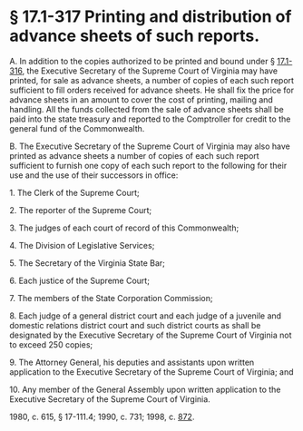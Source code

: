 # § 17.1-317 Printing and distribution of advance sheets of such reports.

<p>A. In addition to the copies authorized to be printed and bound under § <a href='http://law.lis.virginia.gov/vacode/17.1-316/'>17.1-316</a>, the Executive Secretary of the Supreme Court of Virginia may have printed, for sale as advance sheets, a number of copies of each such report sufficient to fill orders received for advance sheets. He shall fix the price for advance sheets in an amount to cover the cost of printing, mailing and handling. All the funds collected from the sale of advance sheets shall be paid into the state treasury and reported to the Comptroller for credit to the general fund of the Commonwealth.</p><p>B. The Executive Secretary of the Supreme Court of Virginia may also have printed as advance sheets a number of copies of each such report sufficient to furnish one copy of each such report to the following for their use and the use of their successors in office:</p><p>1. The Clerk of the Supreme Court;</p><p>2. The reporter of the Supreme Court;</p><p>3. The judges of each court of record of this Commonwealth;</p><p>4. The Division of Legislative Services;</p><p>5. The Secretary of the Virginia State Bar;</p><p>6. Each justice of the Supreme Court;</p><p>7. The members of the State Corporation Commission;</p><p>8. Each judge of a general district court and each judge of a juvenile and domestic relations district court and such district courts as shall be designated by the Executive Secretary of the Supreme Court of Virginia not to exceed 250 copies;</p><p>9. The Attorney General, his deputies and assistants upon written application to the Executive Secretary of the Supreme Court of Virginia; and</p><p>10. Any member of the General Assembly upon written application to the Executive Secretary of the Supreme Court of Virginia.</p><p>1980, c. 615, § 17-111.4; 1990, c. 731; 1998, c. <a href='http://lis.virginia.gov/cgi-bin/legp604.exe?981+ful+CHAP0872'>872</a>.</p>